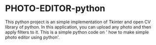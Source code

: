 # PHOTO-EDITOR-python
This python project is an simple  implementation of Tkinter and open CV library of python. In this application, you can upload any photo and then apply filters to it. This is a simple python code on ' how to make simple photo editor using python'.
